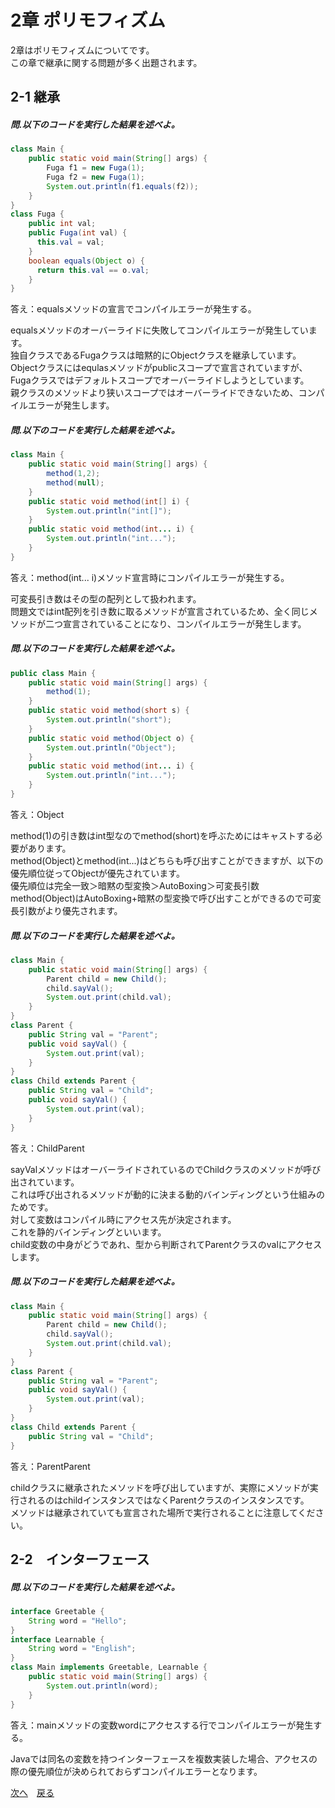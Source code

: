 # 2章 ポリモフィズム
2章はポリモフィズムについてです。  
この章で継承に関する問題が多く出題されます。  

## 2-1 継承
##### 問.以下のコードを実行した結果を述べよ。
```java
class Main {
    public static void main(String[] args) {
        Fuga f1 = new Fuga(1);
        Fuga f2 = new Fuga(1);
        System.out.println(f1.equals(f2));
    }
}
class Fuga {
    public int val;
    public Fuga(int val) {
      this.val = val;
    }
    boolean equals(Object o) {
      return this.val == o.val;
    }
}
```  
答え：equalsメソッドの宣言でコンパイルエラーが発生する。  
  
equalsメソッドのオーバーライドに失敗してコンパイルエラーが発生しています。  
独自クラスであるFugaクラスは暗黙的にObjectクラスを継承しています。  
Objectクラスにはequlasメソッドがpublicスコープで宣言されていますが、Fugaクラスではデフォルトスコープでオーバーライドしようとしています。  
親クラスのメソッドより狭いスコープではオーバーライドできないため、コンパイルエラーが発生します。 
  
##### 問.以下のコードを実行した結果を述べよ。
```java
class Main {
    public static void main(String[] args) {
        method(1,2);
        method(null);
    }
    public static void method(int[] i) {
        System.out.println("int[]");
    }
    public static void method(int... i) {
        System.out.println("int...");
    }
}
```
答え：method(int... i)メソッド宣言時にコンパイルエラーが発生する。  
  
可変長引き数はその型の配列として扱われます。  
問題文ではint配列を引き数に取るメソッドが宣言されているため、全く同じメソッドが二つ宣言されていることになり、コンパイルエラーが発生します。  

##### 問.以下のコードを実行した結果を述べよ。
```java
public class Main {
    public static void main(String[] args) {
        method(1);
    }
    public static void method(short s) {
        System.out.println("short");
    }
    public static void method(Object o) {
        System.out.println("Object");
    }
    public static void method(int... i) {
        System.out.println("int...");
    }
}
```
答え：Object  
  
method(1)の引き数はint型なのでmethod(short)を呼ぶためにはキャストする必要があります。  
method(Object)とmethod(int...)はどちらも呼び出すことができますが、以下の優先順位従ってObjectが優先されています。  
優先順位は完全一致＞暗黙の型変換＞AutoBoxing＞可変長引数  
method(Object)はAutoBoxing+暗黙の型変換で呼び出すことができるので可変長引数がより優先されます。  

##### 問.以下のコードを実行した結果を述べよ。
```java
class Main {
    public static void main(String[] args) {
        Parent child = new Child();
        child.sayVal();
        System.out.print(child.val);
    }
}
class Parent {
    public String val = "Parent";
    public void sayVal() {
        System.out.print(val);
    }
}
class Child extends Parent {
    public String val = "Child";
    public void sayVal() {
        System.out.print(val);
    }
}
```
答え：ChildParent  
  
sayValメソッドはオーバーライドされているのでChildクラスのメソッドが呼び出されています。  
これは呼び出されるメソッドが動的に決まる動的バインディングという仕組みのためです。  
対して変数はコンパイル時にアクセス先が決定されます。  
これを静的バインディングといいます。  
child変数の中身がどうであれ、型から判断されてParentクラスのvalにアクセスします。  

##### 問.以下のコードを実行した結果を述べよ。
```java
class Main {
    public static void main(String[] args) {
        Parent child = new Child();
        child.sayVal();
        System.out.print(child.val);
    }
}
class Parent {
    public String val = "Parent";
    public void sayVal() {
        System.out.print(val);
    }
}
class Child extends Parent {
    public String val = "Child";
}
```
答え：ParentParent  
  
childクラスに継承されたメソッドを呼び出していますが、実際にメソッドが実行されるのはchildインスタンスではなくParentクラスのインスタンスです。  
メソッドは継承されていても宣言された場所で実行されることに注意してください。  
## 2-2　インターフェース
##### 問.以下のコードを実行した結果を述べよ。
```java
interface Greetable {
    String word = "Hello";
}
interface Learnable {
    String word = "English";    
}
class Main implements Greetable, Learnable {
    public static void main(String[] args) {
        System.out.println(word);
    }
}
```  
答え：mainメソッドの変数wordにアクセスする行でコンパイルエラーが発生する。  
  
Javaでは同名の変数を持つインターフェースを複数実装した場合、アクセスの際の優先順位が決められておらずコンパイルエラーとなります。  

[次へ](https://github.com/sanotyan1202/JavaGold/blob/master/3_%E3%83%8D%E3%82%B9%E3%83%88%E3%82%AF%E3%83%A9%E3%82%B9.md)　[戻る](https://github.com/sanotyan1202/JavaGold)
